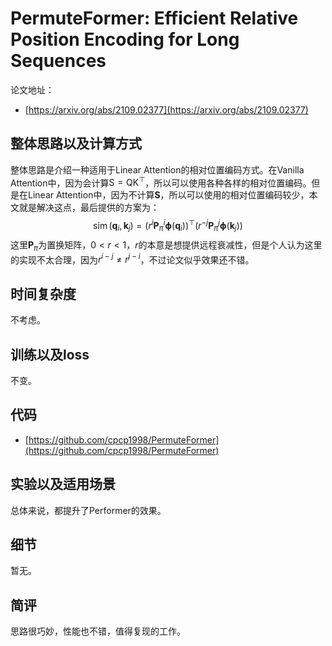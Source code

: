 # PermuteFormer: Efficient Relative Position Encoding for Long Sequences

论文地址：

- [https://arxiv.org/abs/2109.02377](https://arxiv.org/abs/2109.02377)



## 整体思路以及计算方式

整体思路是介绍一种适用于Linear Attention的相对位置编码方式。在Vanilla Attention中，因为会计算$\mathrm S=\mathrm Q \mathrm K^{\top}$，所以可以使用各种各样的相对位置编码。但是在Linear Attention中，因为不计算$\mathbf S$，所以可以使用的相对位置编码较少，本文就是解决这点，最后提供的方案为：
$$
\operatorname{sim} \left(\mathbf{q}_{i}, \mathbf{k}_{j}\right)=\left(r^{i} \mathbf{P}_{\pi}^{i} \boldsymbol{\phi}\left(\mathbf{q}_{i}\right)\right)^{\top}\left(r^{-j} \mathbf{P}_{\pi}^{j} \boldsymbol{\phi}\left(\mathbf{k}_{j}\right)\right)
$$
这里$\mathbf P_{\pi}$为置换矩阵，$0<r<1$，$r$的本意是想提供远程衰减性，但是个人认为这里的实现不太合理，因为$r^{i-j}\neq r^{j-i}$，不过论文似乎效果还不错。



## 时间复杂度

不考虑。



## 训练以及loss

不变。



## 代码

- [https://github.com/cpcp1998/PermuteFormer](https://github.com/cpcp1998/PermuteFormer)



## 实验以及适用场景

总体来说，都提升了Performer的效果。



## 细节

暂无。



## 简评

思路很巧妙，性能也不错，值得复现的工作。